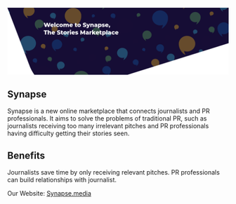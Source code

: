 ![banner](/image/banner.png)

## Synapse
Synapse is a new online marketplace that connects journalists and PR professionals. It aims to solve the problems of traditional PR, such as journalists receiving too many irrelevant pitches and PR professionals having difficulty getting their stories seen.

## Benefits
Journalists save time by only receiving relevant pitches.
PR professionals can build relationships with journalist.

Our Website: [Synapse.media](https://synapse.media)